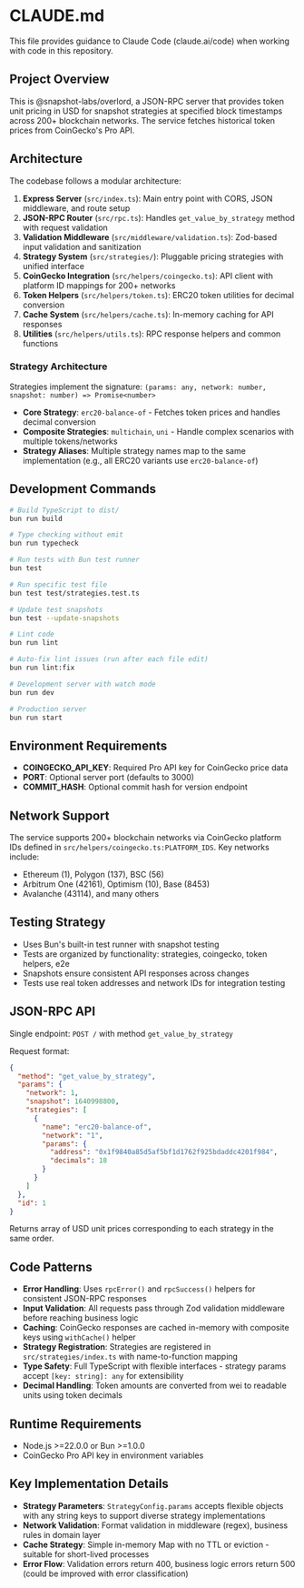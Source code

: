 # CLAUDE.md

This file provides guidance to Claude Code (claude.ai/code) when working with code in this repository.

## Project Overview

This is @snapshot-labs/overlord, a JSON-RPC server that provides token unit pricing in USD for snapshot strategies at specified block timestamps across 200+ blockchain networks. The service fetches historical token prices from CoinGecko's Pro API.

## Architecture

The codebase follows a modular architecture:

1. **Express Server** (`src/index.ts`): Main entry point with CORS, JSON middleware, and route setup
2. **JSON-RPC Router** (`src/rpc.ts`): Handles `get_value_by_strategy` method with request validation
3. **Validation Middleware** (`src/middleware/validation.ts`): Zod-based input validation and sanitization
4. **Strategy System** (`src/strategies/`): Pluggable pricing strategies with unified interface
5. **CoinGecko Integration** (`src/helpers/coingecko.ts`): API client with platform ID mappings for 200+ networks
6. **Token Helpers** (`src/helpers/token.ts`): ERC20 token utilities for decimal conversion
7. **Cache System** (`src/helpers/cache.ts`): In-memory caching for API responses
8. **Utilities** (`src/helpers/utils.ts`): RPC response helpers and common functions

### Strategy Architecture

Strategies implement the signature: `(params: any, network: number, snapshot: number) => Promise<number>`

- **Core Strategy**: `erc20-balance-of` - Fetches token prices and handles decimal conversion
- **Composite Strategies**: `multichain`, `uni` - Handle complex scenarios with multiple tokens/networks
- **Strategy Aliases**: Multiple strategy names map to the same implementation (e.g., all ERC20 variants use `erc20-balance-of`)

## Development Commands

```bash
# Build TypeScript to dist/
bun run build

# Type checking without emit
bun run typecheck

# Run tests with Bun test runner
bun test

# Run specific test file
bun test test/strategies.test.ts

# Update test snapshots
bun test --update-snapshots

# Lint code
bun run lint

# Auto-fix lint issues (run after each file edit)
bun run lint:fix

# Development server with watch mode
bun run dev

# Production server
bun run start
```

## Environment Requirements

- **COINGECKO_API_KEY**: Required Pro API key for CoinGecko price data
- **PORT**: Optional server port (defaults to 3000)
- **COMMIT_HASH**: Optional commit hash for version endpoint

## Network Support

The service supports 200+ blockchain networks via CoinGecko platform IDs defined in `src/helpers/coingecko.ts:PLATFORM_IDS`. Key networks include:
- Ethereum (1), Polygon (137), BSC (56)
- Arbitrum One (42161), Optimism (10), Base (8453)
- Avalanche (43114), and many others

## Testing Strategy

- Uses Bun's built-in test runner with snapshot testing
- Tests are organized by functionality: strategies, coingecko, token helpers, e2e
- Snapshots ensure consistent API responses across changes
- Tests use real token addresses and network IDs for integration testing

## JSON-RPC API

Single endpoint: `POST /` with method `get_value_by_strategy`

Request format:
```json
{
  "method": "get_value_by_strategy",
  "params": {
    "network": 1,
    "snapshot": 1640998800,
    "strategies": [
      {
        "name": "erc20-balance-of",
        "network": "1",
        "params": {
          "address": "0x1f9840a85d5af5bf1d1762f925bdaddc4201f984",
          "decimals": 18
        }
      }
    ]
  },
  "id": 1
}
```

Returns array of USD unit prices corresponding to each strategy in the same order.

## Code Patterns

- **Error Handling**: Uses `rpcError()` and `rpcSuccess()` helpers for consistent JSON-RPC responses
- **Input Validation**: All requests pass through Zod validation middleware before reaching business logic
- **Caching**: CoinGecko responses are cached in-memory with composite keys using `withCache()` helper
- **Strategy Registration**: Strategies are registered in `src/strategies/index.ts` with name-to-function mapping
- **Type Safety**: Full TypeScript with flexible interfaces - strategy params accept `[key: string]: any` for extensibility
- **Decimal Handling**: Token amounts are converted from wei to readable units using token decimals

## Runtime Requirements

- Node.js >=22.0.0 or Bun >=1.0.0
- CoinGecko Pro API key in environment variables

## Key Implementation Details

- **Strategy Parameters**: `StrategyConfig.params` accepts flexible objects with any string keys to support diverse strategy implementations
- **Network Validation**: Format validation in middleware (regex), business rules in domain layer
- **Cache Strategy**: Simple in-memory Map with no TTL or eviction - suitable for short-lived processes
- **Error Flow**: Validation errors return 400, business logic errors return 500 (could be improved with error classification)